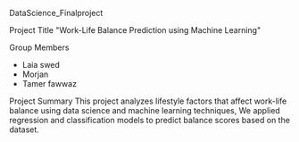  DataScience_Finalproject

Project Title
"Work-Life Balance Prediction using Machine Learning"

Group Members
- Laia swed
- Morjan
- Tamer fawwaz

Project Summary
This project analyzes lifestyle factors that affect work-life balance using data science and machine learning techniques, We applied regression and classification models to predict balance scores based on the dataset.

